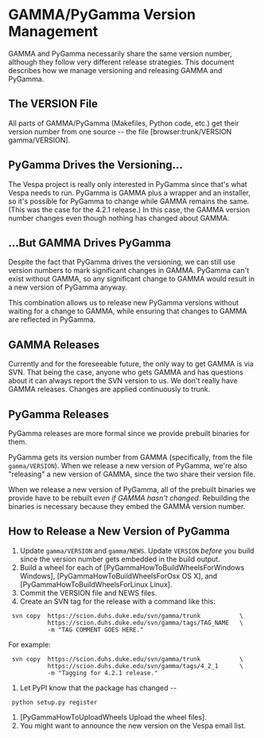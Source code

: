 # GAMMA/PyGamma Version Management
GAMMA and PyGamma necessarily share the same version number, although they
follow very different release strategies. This document describes how we
manage versioning and releasing GAMMA and PyGamma.

## The VERSION File
All parts of GAMMA/PyGamma (Makefiles, Python code, etc.)
get their version number from one source -- the file
[browser:trunk/VERSION gamma/VERSION].

## PyGamma Drives the Versioning...
The Vespa project is really only interested in PyGamma since that's what
Vespa needs to run. PyGamma is GAMMA plus a wrapper and an installer, so
it's possible for PyGamma to change while GAMMA remains the same. (This was
the case for the 4.2.1 release.)  In this case, the GAMMA version number
changes even though nothing has changed about GAMMA.


## ...But GAMMA Drives PyGamma
Despite the fact that PyGamma drives the versioning, we can still use version
numbers to mark significant changes in GAMMA. PyGamma can't exist without
GAMMA, so any significant change to GAMMA would result in a new version of
PyGamma anyway.

This combination allows us to release new PyGamma versions without waiting
for a change to GAMMA, while ensuring that changes to GAMMA are reflected
in PyGamma.


## GAMMA Releases
Currently and for the foreseeable future,
the only way to get GAMMA is via SVN. That being the case, anyone who gets
GAMMA and has questions about it can always report the SVN version to us. We
don't really have GAMMA releases. Changes are applied continuously to trunk.

## PyGamma Releases
PyGamma releases are more formal since we provide prebuilt binaries for them.

PyGamma gets its version number from GAMMA (specifically, from the file
`gamma/VERSION`). When we release a new version of PyGamma, we're also
"releasing" a new version of GAMMA, since the two share their version file.

When we release a new version of PyGamma, all of the prebuilt binaries
we provide have to be rebuilt _even if GAMMA hasn't changed_.
Rebuilding the binaries is necessary because they embed the GAMMA version number.

## How to Release a New Version of PyGamma
1. Update `gamma/VERSION` and `gamma/NEWS`. Update `VERSION` _before_ you
 build since the version number gets embedded in the build output.
1. Build a wheel for each of [PyGammaHowToBuildWheelsForWindows Windows], 
 [PyGammaHowToBuildWheelsForOsx OS X], and [PyGammaHowToBuildWheelsForLinux Linux].
1. Commit the VERSION file and NEWS files.
1. Create an SVN tag for the release with a command like this:
```
 svn copy  https://scion.duhs.duke.edu/svn/gamma/trunk           \
           https://scion.duhs.duke.edu/svn/gamma/tags/TAG_NAME   \
           -m "TAG COMMENT GOES HERE."
```
 For example:
```
 svn copy  https://scion.duhs.duke.edu/svn/gamma/trunk           \
           https://scion.duhs.duke.edu/svn/gamma/tags/4_2_1      \
           -m "Tagging for 4.2.1 release."
```
1. Let PyPI know that the package has changed --
```
 python setup.py register 
```
1. [PyGammaHowToUploadWheels Upload the wheel files].
1. You might want to announce the new version on the Vespa email list.